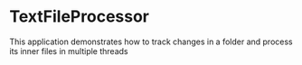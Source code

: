 # TextFileProcessor
This application demonstrates how to track changes in a folder and process its inner files in multiple threads
